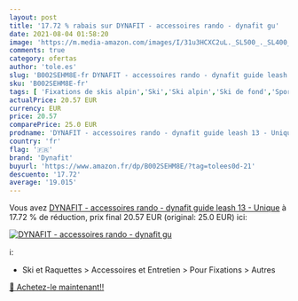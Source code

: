 ```yaml
---
layout: post
title: '17.72 % rabais sur DYNAFIT - accessoires rando - dynafit gu'
date: 2021-08-04 01:58:20
image: 'https://m.media-amazon.com/images/I/31u3HCXC2uL._SL500_._SL400_.jpg'
comments: true
category: ofertas
author: 'tole.es'
slug: 'B002SEHM8E-fr DYNAFIT - accessoires rando - dynafit guide leash 13 - Unique'
sku: 'B002SEHM8E-fr'
tags: [ 'Fixations de skis alpin','Ski','Ski alpin','Ski de fond','Sports dhiver','Sports et Loisirs','Vêtements et équipement de sport','dynafit', ]
actualPrice: 20.57 EUR
currency: EUR
price: 20.57
comparePrice: 25.0 EUR
prodname: 'DYNAFIT - accessoires rando - dynafit guide leash 13 - Unique'
country: 'fr'
flag: '🇫🇷'
brand: 'Dynafit'
buyurl: 'https://www.amazon.fr/dp/B002SEHM8E/?tag=tolees0d-21'
descuento: '17.72'
average: '19.015'
---
```


Vous avez [DYNAFIT - accessoires rando - dynafit guide leash 13 - Unique](https://www.amazon.fr/dp/B002SEHM8E/?tag=tolees0d-21)  à  17.72 % de réduction, prix final  20.57 EUR (original: 25.0 EUR) ici:

[![DYNAFIT - accessoires rando - dynafit gu](https://m.media-amazon.com/images/I/31u3HCXC2uL._SL500_._SL400_.jpg)](https://www.amazon.fr/dp/B002SEHM8E/?tag=tolees0d-21)

ℹ️:

- Ski et Raquettes > Accessoires et Entretien > Pour Fixations > Autres

[🛒 Achetez-le maintenant!!](https://www.amazon.fr/dp/B002SEHM8E/?tag=tolees0d-21)
